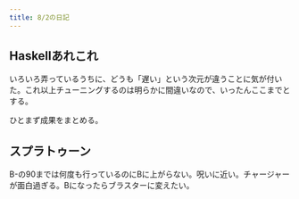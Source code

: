 ```yaml
---
title: 8/2の日記
---
```


## Haskellあれこれ

いろいろ弄っているうちに、どうも「遅い」という次元が違うことに気が付いた。これ以上チューニングするのは明らかに間違いなので、いったんここまでとする。

ひとまず成果をまとめる。

## スプラトゥーン

B-の90までは何度も行っているのにBに上がらない。呪いに近い。チャージャーが面白過ぎる。Bになったらブラスターに変えたい。
